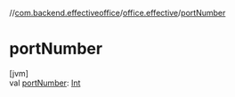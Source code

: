 //[com.backend.effectiveoffice](../../index.md)/[office.effective](index.md)/[portNumber](port-number.md)

# portNumber

[jvm]\
val [portNumber](port-number.md): [Int](https://kotlinlang.org/api/latest/jvm/stdlib/kotlin/-int/index.html)
